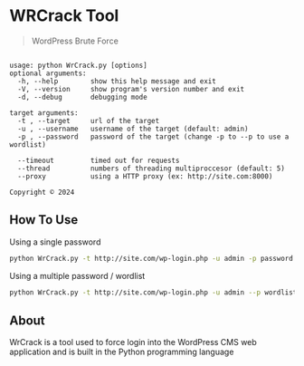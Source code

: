 

# WRCrack Tool



> WordPress Brute Force

```

usage: python WrCrack.py [options]                              
optional arguments:
  -h, --help        show this help message and exit
  -V, --version     show program's version number and exit
  -d, --debug       debugging mode

target arguments:
  -t , --target     url of the target
  -u , --username   username of the target (default: admin)
  -p , --password   password of the target (change -p to --p to use a wordlist)

  --timeout         timed out for requests
  --thread          numbers of threading multiproccesor (default: 5)
  --proxy           using a HTTP proxy (ex: http://site.com:8000)

Copyright © 2024
```

## How To Use

Using a single password
```bash
python WrCrack.py -t http://site.com/wp-login.php -u admin -p password
```

Using a multiple password / wordlist
```bash
python WrCrack.py -t http://site.com/wp-login.php -u admin --p wordlist.txt
```

## About
WrCrack is a tool used to force login into the WordPress CMS web application and is built in the Python programming language

